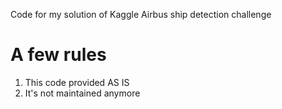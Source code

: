 Code for my solution of Kaggle Airbus ship detection challenge

# A few rules

1. This code provided AS IS
2. It's not maintained anymore
